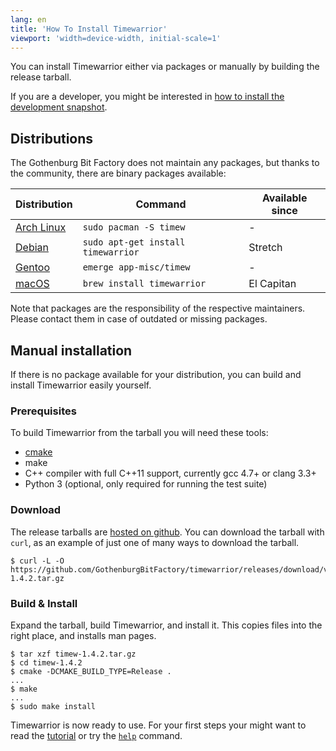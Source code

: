```yaml
---
lang: en
title: 'How To Install Timewarrior'
viewport: 'width=device-width, initial-scale=1'
---
```


You can install Timewarrior either via packages or manually by building the release tarball.

If you are a developer, you might be interested in [how to install the development snapshot](/docs/install-dev.html).

## Distributions

The Gothenburg Bit Factory does not maintain any packages, but thanks to the community, there are binary packages available:

| Distribution                                                             | Command                          | Available since |
| ------------------------------------------------------------------------ | -------------------------------- | --------------- |
| [Arch Linux](https://www.archlinux.org/packages/community/x86_64/timew/) |`sudo pacman -S timew`            | -               |
| [Debian](https://packages.debian.org/search?keywords=timewarrior)        |`sudo apt-get install timewarrior`| Stretch         |
| [Gentoo](https://packages.gentoo.org/packages/app-misc/timew)            |`emerge app-misc/timew`           | -               |
| [macOS](https://formulae.brew.sh/formula/timewarrior)                    |`brew install timewarrior`        | El Capitan      |

Note that packages are the responsibility of the respective maintainers.
Please contact them in case of outdated or missing packages.

## Manual installation
If there is no package available for your distribution, you can build and install Timewarrior easily yourself.

### Prerequisites

To build Timewarrior from the tarball you will need these tools:

* [cmake](https://cmake.org)
* make
* C++ compiler with full C++11 support, currently gcc 4.7+ or clang 3.3+
* Python 3 (optional, only required for running the test suite)

### Download

The release tarballs are [hosted on github](https://github.com/GothenburgBitFactory/timewarrior/releases).
You can download the tarball with `curl`, as an example of just one of many ways to download the tarball.

```
$ curl -L -O https://github.com/GothenburgBitFactory/timewarrior/releases/download/v1.4.2/timew-1.4.2.tar.gz
```

### Build & Install

Expand the tarball, build Timewarrior, and install it.
This copies files into the right place, and installs man pages.

```
$ tar xzf timew-1.4.2.tar.gz
$ cd timew-1.4.2
$ cmake -DCMAKE_BUILD_TYPE=Release .
...
$ make
...
$ sudo make install
```

Timewarrior is now ready to use.
For your first steps your might want to read the [tutorial](docs/tutorial.md) or try the [`help`](/docs/timew-help.1.md) command.

